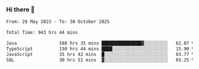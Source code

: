 ### Hi there 👋

<!--START_SECTION:waka-->

```txt
From: 29 May 2023 - To: 30 October 2025

Total Time: 943 hrs 44 mins

Java                588 hrs 35 mins ███████████████▓░░░░░░░░░   62.07 %
TypeScript          150 hrs 44 mins ████░░░░░░░░░░░░░░░░░░░░░   15.90 %
JavaScript          35 hrs 42 mins  █░░░░░░░░░░░░░░░░░░░░░░░░   03.77 %
SQL                 30 hrs 51 mins  ▓░░░░░░░░░░░░░░░░░░░░░░░░   03.25 %
```

<!--END_SECTION:waka-->
<!--
**the-beef-calculator/the-beef-calculator** is a ✨ _special_ ✨ repository because its `README.md` (this file) appears on your GitHub profile.

Here are some ideas to get you started:

- 🔭 I’m currently working on ...
- 🌱 I’m currently learning ...
- 👯 I’m looking to collaborate on ...
- 🤔 I’m looking for help with ...
- 💬 Ask me about ...
- 📫 How to reach me: ...
- 😄 Pronouns: ...
- ⚡ Fun fact: ...
-->
